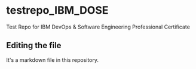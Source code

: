 # testrepo_IBM_DOSE
Test Repo for IBM DevOps &amp; Software Engineering Professional Certificate

## Editing the file
It's a markdown file in this repository.
